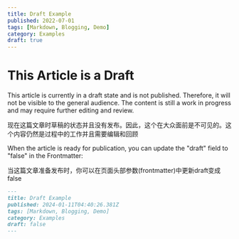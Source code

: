 ```yaml
---
title: Draft Example
published: 2022-07-01
tags: [Markdown, Blogging, Demo]
category: Examples
draft: true
---
```


# This Article is a Draft

This article is currently in a draft state and is not published. Therefore, it will not be visible to the general audience. The content is still a work in progress and may require further editing and review.

现在这篇文章时草稿的状态并且没有发布。因此，这个在大众面前是不可见的。这个内容仍然是过程中的工作并且需要编辑和回顾

When the article is ready for publication, you can update the "draft" field to "false" in the Frontmatter:

当这篇文章准备发布时，你可以在页面头部参数(frontmatter)中更新draft变成false
```markdown
---
title: Draft Example
published: 2024-01-11T04:40:26.381Z
tags: [Markdown, Blogging, Demo]
category: Examples
draft: false
---
